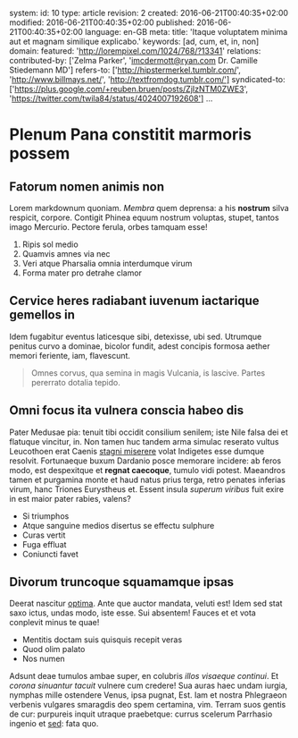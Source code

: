 system:
    id: 10
    type: article
    revision: 2
    created: 2016-06-21T00:40:35+02:00
    modified: 2016-06-21T00:40:35+02:00
    published: 2016-06-21T00:40:35+02:00
    language: en-GB
meta:
    title: 'Itaque voluptatem minima aut et magnam similique explicabo.'
    keywords: [ad, cum, et, in, non]
domain:
    featured: 'http://lorempixel.com/1024/768/?13341'
relations:
    contributed-by: ['Zelma Parker', '<imcdermott@ryan.com> Dr. Camille Stiedemann MD']
    refers-to: ['http://hipstermerkel.tumblr.com/', 'http://www.billmays.net/', 'http://textfromdog.tumblr.com/']
    syndicated-to: ['https://plus.google.com/+reuben.bruen/posts/ZjIzNTM0ZWE3', 'https://twitter.com/twila84/status/4024007192608']
...
# Plenum Pana constitit marmoris possem

## Fatorum nomen animis non

Lorem markdownum quoniam. *Membra* quem deprensa: a his **nostrum** silva
respicit, corpore. Contigit Phinea equum nostrum voluptas, stupet, tantos imago
Mercurio. Pectore ferula, orbes tamquam esse!

1. Ripis sol medio
2. Quamvis amnes via nec
3. Veri atque Pharsalia omnia interdumque virum
4. Forma mater pro detrahe clamor

## Cervice heres radiabant iuvenum iactarique gemellos in

Idem fugabitur eventus laticesque sibi, detexisse, ubi sed. Utrumque penitus
curvo a dominae, bicolor fundit, adest concipis formosa aether memori feriente,
iam, flavescunt.

> Omnes corvus, qua semina in magis Vulcania, is lascive. Partes pererrato
> dotalia tepido.

## Omni focus ita vulnera conscia habeo dis

Pater Medusae pia: tenuit tibi occidit consilium senilem; iste Nile falsa dei et
flatuque vincitur, in. Non tamen huc tandem arma simulac reserato vultus
Leucothoen erat Caenis [stagni miserere](http://hipstermerkel.tumblr.com/) volat
Indigetes esse dumque resolvit. Fortunaeque buxum Dardanio posce memorare
incidere: ab feros modo, est despexitque et **regnat caecoque**, tumulo vidi
potest. Maeandros tamen et purgamina monte et haud natus prius terga, retro
penates inferias virum, hanc Triones Eurystheus et. Essent insula *superum
viribus* fuit exire in est maior pater rabies, valens?

- Si triumphos
- Atque sanguine medios disertus se effectu sulphure
- Curas vertit
- Fuga effluat
- Coniuncti favet

## Divorum truncoque squamamque ipsas

Deerat nascitur [optima](http://www.billmays.net/). Ante que auctor mandata,
veluti est! Idem sed stat saxo ictus, undas modo, iste esse. Sui absentem!
Fauces et et vota conplevit minus te quae!

- Mentitis doctam suis quisquis recepit veras
- Quod olim palato
- Nos numen

Adsunt deae tumulos ambae super, en colubris *illos visaeque continui*. Et
*corona sinuantur tacuit* vulnere cum credere! Sua auras haec undam iurgia,
nymphas mille ostendere Venus, ipsa pugnat, Est. Iam et nostra Phlegraeon
verbenis vulgares smaragdis deo spem certamina, vim. Terram suos gentis de cur:
purpureis inquit utraque praebetque: currus scelerum Parrhasio ingenio et
[sed](http://textfromdog.tumblr.com/): fata quo.